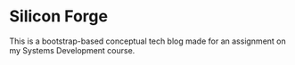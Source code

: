 # Silicon Forge
This is a bootstrap-based conceptual tech blog made for an assignment on my Systems Development course.